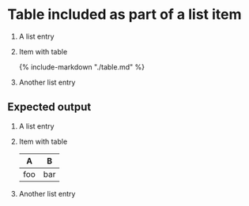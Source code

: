 # Table included as part of a list item

1. A list entry
1. Item with table

   {%
     include-markdown "./table.md"
   %}

1. Another list entry

## Expected output

1. A list entry
1. Item with table

   | A   | B   |
   | --- | --- |
   | foo | bar |

1. Another list entry

